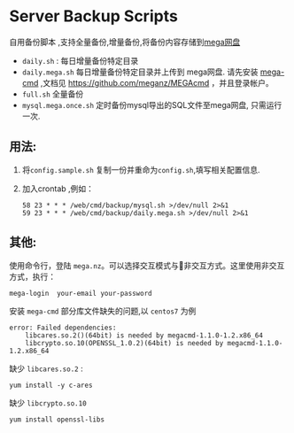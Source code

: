 # Server Backup Scripts

自用备份脚本 ,支持全量备份,增量备份,将备份内容存储到[mega网盘](https://mega.nz)

- `daily.sh` : 每日增量备份特定目录
- `daily.mega.sh` 每日增量备份特定目录并上传到 mega网盘. 请先安装 [mega-cmd](https://mega.nz/cmd) ,文档见 <https://github.com/meganz/MEGAcmd> ，并且登录帐户。
- `full.sh` 全量备份
-  `mysql.mega.once.sh` 定时备份mysql导出的SQL文件至mega网盘, 只需运行一次.

## 用法:

1. 将`config.sample.sh` 复制一份并重命为`config.sh`,填写相关配置信息.

2. 加入crontab ,例如：

    ```
    58 23 * * * /web/cmd/backup/mysql.sh >/dev/null 2>&1
    59 23 * * * /web/cmd/backup/daily.mega.sh >/dev/null 2>&1
    ```

## 其他:
使用命令行，登陆 `mega.nz`。可以选择交互模式与非交互方式。这里使用非交互方式，执行：
```
mega-login  your-email your-password
```

安装 `mega-cmd` 部分库文件缺失的问题,以 `centos7` 为例
```
error: Failed dependencies:
	libcares.so.2()(64bit) is needed by megacmd-1.1.0-1.2.x86_64
	libcrypto.so.10(OPENSSL_1.0.2)(64bit) is needed by megacmd-1.1.0-1.2.x86_64
```

缺少 `libcares.so.2` :
```
yum install -y c-ares
```

缺少 `libcrypto.so.10`

```
yum install openssl-libs

```

